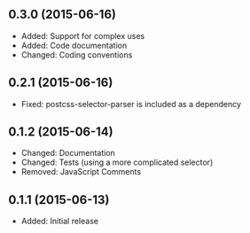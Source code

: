 ## 0.3.0 (2015-06-16)

- Added: Support for complex uses
- Added: Code documentation
- Changed: Coding conventions

## 0.2.1 (2015-06-16)

- Fixed: postcss-selector-parser is included as a dependency

## 0.1.2 (2015-06-14)

- Changed: Documentation
- Changed: Tests (using a more complicated selector)
- Removed: JavaScript Comments

## 0.1.1 (2015-06-13)

- Added: Initial release
